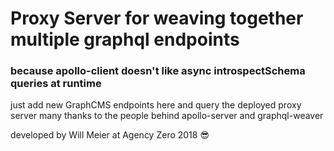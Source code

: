 # Proxy Server for weaving together multiple graphql endpoints

### because apollo-client doesn't like async introspectSchema queries at runtime

just add new GraphCMS endpoints here and query the deployed proxy server
many thanks to the people behind apollo-server and graphql-weaver

developed by Will Meier at Agency Zero 2018 😎